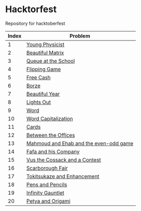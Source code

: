 # Hacktorfest
Repository for hacktoberfest

| Index | Problem 
| --- | --- |
| 1 | [Young Physicist](https://codeforces.com/problemset/problem/69/A) | 
| 2 | [Beautiful Matrix](https://codeforces.com/problemset/problem/263/A) |   
| 3 | [Queue at the School](https://codeforces.com/problemset/problem/266/B) | 
| 4 | [Flipping Game](https://codeforces.com/problemset/problem/327/A) |
| 5 | [Free Cash](http://codeforces.com/problemset/problem/237/A) |
| 6 | [Borze](http://codeforces.com/problemset/problem/32/B) |
| 7 | [Beautiful Year](http://codeforces.com/problemset/problem/271/A) |
| 8 | [Lights Out](http://codeforces.com/problemset/problem/275/A) |
| 9 | [Word](http://codeforces.com/problemset/problem/59/A) |
| 10 | [Word Capitalization](http://codeforces.com/problemset/problem/281/A) |
| 11 | [Cards](https://codeforces.com/problemset/problem/1220/A) | 600 |  |
| 12 | [Between the Offices](https://codeforces.com/problemset/problem/867/A) | 600 |  |
| 13 | [Mahmoud and Ehab and the even-odd game](https://codeforces.com/problemset/problem/959/A) | 600 |  |
| 14 | [Fafa and his Company](https://codeforces.com/problemset/problem/935/A) | 600 |  |
| 15 | [Vus the Cossack and a Contest](https://codeforces.com/problemset/problem/1186/A) | 600 |  |
| 16 | [Scarborough Fair](https://codeforces.com/problemset/problem/897/A) | 700 |  |
| 17 | [Tokitsukaze and Enhancement](https://codeforces.com/problemset/problem/1191/A) | 700 |  |
| 18 | [Pens and Pencils](https://codeforces.com/problemset/problem/1244/A) | 700 |  |
| 19 | [Infinity Gauntlet](https://codeforces.com/problemset/problem/987/A) | 700 |  |
| 20 | [Petya and Origami](https://codeforces.com/problemset/problem/1080/A) | 700 |  |
